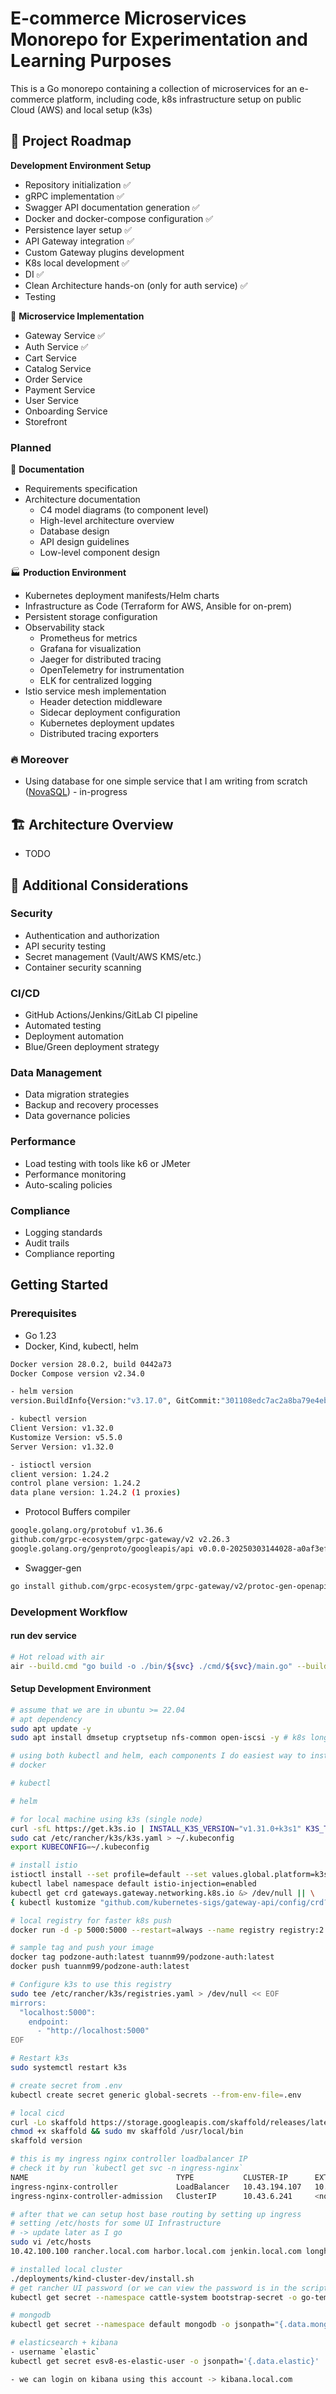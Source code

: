 # E-commerce Microservices Monorepo for Experimentation and Learning Purposes

This is a Go monorepo containing a collection of microservices for an e-commerce platform, including code, k8s infrastructure setup on public Cloud (AWS) and local setup (k3s)

## 🚀 Project Roadmap

**Development Environment Setup**

- Repository initialization ✅
- gRPC implementation ✅
- Swagger API documentation generation ✅
- Docker and docker-compose configuration ✅
- Persistence layer setup ✅
- API Gateway integration ✅
- Custom Gateway plugins development
- K8s local development ✅
- DI ✅
- Clean Architecture hands-on (only for auth service) ✅
- Testing

🔄 **Microservice Implementation**

- Gateway Service ✅
- Auth Service ✅
- Cart Service
- Catalog Service
- Order Service
- Payment Service
- User Service
- Onboarding Service
- Storefront

### Planned

📝 **Documentation**

- Requirements specification
- Architecture documentation
  - C4 model diagrams (to component level)
  - High-level architecture overview
  - Database design
  - API design guidelines
  - Low-level component design

🏭 **Production Environment**

- Kubernetes deployment manifests/Helm charts
- Infrastructure as Code (Terraform for AWS, Ansible for on-prem)
- Persistent storage configuration
- Observability stack
  - Prometheus for metrics
  - Grafana for visualization
  - Jaeger for distributed tracing
  - OpenTelemetry for instrumentation
  - ELK for centralized logging
- Istio service mesh implementation
  - Header detection middleware
  - Sidecar deployment configuration
  - Kubernetes deployment updates
  - Distributed tracing exporters

### 🔥 Moreover

- Using database for one simple service that I am writing from scratch ([NovaSQL](https://github.com/tuannm99/novasql)) - in-progress

## 🏗️ Architecture Overview

- TODO

## 🔧 Additional Considerations

### Security

- Authentication and authorization
- API security testing
- Secret management (Vault/AWS KMS/etc.)
- Container security scanning

### CI/CD

- GitHub Actions/Jenkins/GitLab CI pipeline
- Automated testing
- Deployment automation
- Blue/Green deployment strategy

### Data Management

- Data migration strategies
- Backup and recovery processes
- Data governance policies

### Performance

- Load testing with tools like k6 or JMeter
- Performance monitoring
- Auto-scaling policies

### Compliance

- Logging standards
- Audit trails
- Compliance reporting

## Getting Started

### Prerequisites

- Go 1.23
- Docker, Kind, kubectl, helm

```bash
Docker version 28.0.2, build 0442a73
Docker Compose version v2.34.0

- helm version
version.BuildInfo{Version:"v3.17.0", GitCommit:"301108edc7ac2a8ba79e4ebf5701b0b6ce6a31e4", GitTreeState:"clean", GoVersion:"go1.23.4"}

- kubectl version
Client Version: v1.32.0
Kustomize Version: v5.5.0
Server Version: v1.32.0

- istioctl version
client version: 1.24.2
control plane version: 1.24.2
data plane version: 1.24.2 (1 proxies)
```

- Protocol Buffers compiler

```bash
google.golang.org/protobuf v1.36.6
github.com/grpc-ecosystem/grpc-gateway/v2 v2.26.3
google.golang.org/genproto/googleapis/api v0.0.0-20250303144028-a0af3efb3deb

```

- Swagger-gen

```bash
go install github.com/grpc-ecosystem/grpc-gateway/v2/protoc-gen-openapiv2@latest

```

### Development Workflow

#### run dev service

```bash
# Hot reload with air
air --build.cmd "go build -o ./bin/${svc} ./cmd/${svc}/main.go" --build.bin "./bin/${svc}"

```

#### Setup Development Environment

```bash
# assume that we are in ubuntu >= 22.04
# apt dependency
sudo apt update -y
sudo apt install dmsetup cryptsetup nfs-common open-iscsi -y # k8s longhorn storageclass

# using both kubectl and helm, each components I do easiest way to install that I believe
# docker

# kubectl

# helm

# for local machine using k3s (single node)
curl -sfL https://get.k3s.io | INSTALL_K3S_VERSION="v1.31.0+k3s1" K3S_TOKEN=12345token sh -s - server --disable=traefik --disable=servicelb
sudo cat /etc/rancher/k3s/k3s.yaml > ~/.kubeconfig
export KUBECONFIG=~/.kubeconfig

# install istio
istioctl install --set profile=default --set values.global.platform=k3s
kubectl label namespace default istio-injection=enabled
kubectl get crd gateways.gateway.networking.k8s.io &> /dev/null || \
{ kubectl kustomize "github.com/kubernetes-sigs/gateway-api/config/crd?ref=v1.2.1" | kubectl apply -f -; }

# local registry for faster k8s push
docker run -d -p 5000:5000 --restart=always --name registry registry:2

# sample tag and push your image
docker tag podzone-auth:latest tuannm99/podzone-auth:latest
docker push tuannm99/podzone-auth:latest

# Configure k3s to use this registry
sudo tee /etc/rancher/k3s/registries.yaml > /dev/null << EOF
mirrors:
  "localhost:5000":
    endpoint:
      - "http://localhost:5000"
EOF

# Restart k3s
sudo systemctl restart k3s

# create secret from .env
kubectl create secret generic global-secrets --from-env-file=.env

# local cicd
curl -Lo skaffold https://storage.googleapis.com/skaffold/releases/latest/skaffold-linux-amd64 && \
chmod +x skaffold && sudo mv skaffold /usr/local/bin
skaffold version

# this is my ingress nginx controller loadbalancer IP
# check it by run `kubectl get svc -n ingress-nginx`
NAME                                 TYPE           CLUSTER-IP      EXTERNAL-IP     PORT(S)                      AGE
ingress-nginx-controller             LoadBalancer   10.43.194.107   10.42.100.100   80:31249/TCP,443:30820/TCP   62m
ingress-nginx-controller-admission   ClusterIP      10.43.6.241     <none>          443/TCP                      62m

# after that we can setup host base routing by setting up ingress
# setting /etc/hosts for some UI Infrastructure
# -> update later as I go
sudo vi /etc/hosts
10.42.100.100 rancher.local.com harbor.local.com jenkin.local.com longhorn.local.com minio.local.com pg-ui.local.com

# installed local cluster
./deployments/kind-cluster-dev/install.sh
# get rancher UI password (or we can view the password is in the script)
kubectl get secret --namespace cattle-system bootstrap-secret -o go-template='{{.data.bootstrapPassword|base64decode}}{{"\n"}}'

# mongodb
kubectl get secret --namespace default mongodb -o jsonpath="{.data.mongodb-root-password}" | base64 -d

# elasticsearch + kibana
- username `elastic`
kubectl get secret esv8-es-elastic-user -o jsonpath='{.data.elastic}' | base64 -d

- we can login on kibana using this account -> kibana.local.com

```
